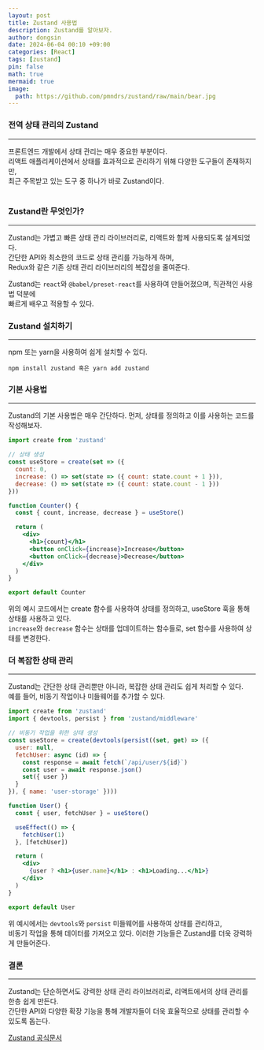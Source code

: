 ```yaml
---
layout: post
title: Zustand 사용법
description: Zustand를 알아보자.
author: dongsin
date: 2024-06-04 00:10 +09:00
categories: [React]
tags: [zustand]
pin: false
math: true
mermaid: true
image:
  path: https://github.com/pmndrs/zustand/raw/main/bear.jpg
---
```


### 전역 상태 관리의 Zustand
---

프론트엔드 개발에서 상태 관리는 매우 중요한 부분이다. <br />
리액트 애플리케이션에서 상태를 효과적으로 관리하기 위해 다양한 도구들이 존재하지만,<br />
최근 주목받고 있는 도구 중 하나가 바로 Zustand이다.<br />
<br />

### Zustand란 무엇인가?
---
Zustand는 가볍고 빠른 상태 관리 라이브러리로, 리액트와 함께 사용되도록 설계되었다.<br />
간단한 API와 최소한의 코드로 상태 관리를 가능하게 하며, <br />
Redux와 같은 기존 상태 관리 라이브러리의 복잡성을 줄여준다. <br />

Zustand는 `react`와 `@babel/preset-react`를 사용하여 만들어졌으며, 직관적인 사용법 덕분에<br />
빠르게 배우고 적용할 수 있다.<br />


### Zustand 설치하기
---
npm 또는 yarn을 사용하여 쉽게 설치할 수 있다.



```
npm install zustand 혹은 yarn add zustand

```

### 기본 사용법
---

Zustand의 기본 사용법은 매우 간단하다. 먼저, 상태를 정의하고 이를 사용하는 코드를 작성해보자.
```jsx
import create from 'zustand'

// 상태 생성
const useStore = create(set => ({
  count: 0,
  increase: () => set(state => ({ count: state.count + 1 })),
  decrease: () => set(state => ({ count: state.count - 1 }))
}))

function Counter() {
  const { count, increase, decrease } = useStore()

  return (
    <div>
      <h1>{count}</h1>
      <button onClick={increase}>Increase</button>
      <button onClick={decrease}>Decrease</button>
    </div>
  )
}

export default Counter

```

위의 예시 코드에서는 create 함수를 사용하여 상태를 정의하고, useStore 훅을 통해 상태를 사용하고 있다. <br />`increase`와 `decrease` 함수는 상태를 업데이트하는 함수들로, set 함수를 사용하여 상태를 변경한다.
<br />

### 더 복잡한 상태 관리
---
Zustand는 간단한 상태 관리뿐만 아니라, 복잡한 상태 관리도 쉽게 처리할 수 있다.<br />
예를 들어, 비동기 작업이나 미들웨어를 추가할 수 있다.<br />

```jsx
import create from 'zustand'
import { devtools, persist } from 'zustand/middleware'

// 비동기 작업을 위한 상태 생성
const useStore = create(devtools(persist((set, get) => ({
  user: null,
  fetchUser: async (id) => {
    const response = await fetch(`/api/user/${id}`)
    const user = await response.json()
    set({ user })
  }
}), { name: 'user-storage' })))

function User() {
  const { user, fetchUser } = useStore()

  useEffect(() => {
    fetchUser(1)
  }, [fetchUser])

  return (
    <div>
      {user ? <h1>{user.name}</h1> : <h1>Loading...</h1>}
    </div>
  )
}

export default User

```

위 예시에서는 `devtools`와 `persist` 미들웨어를 사용하여 상태를 관리하고, <br />
비동기 작업을 통해 데이터를 가져오고 있다. 이러한 기능들은 Zustand를 더욱 강력하게 만들어준다.

### 결론
---
Zustand는 단순하면서도 강력한 상태 관리 라이브러리로, 리액트에서의 상태 관리를 한층 쉽게 만든다.<br />
간단한 API와 다양한 확장 기능을 통해 개발자들이 더욱 효율적으로 상태를 관리할 수 있도록 돕는다.<br />


[Zustand 공식문서](https://docs.pmnd.rs/zustand/getting-started/introduction)